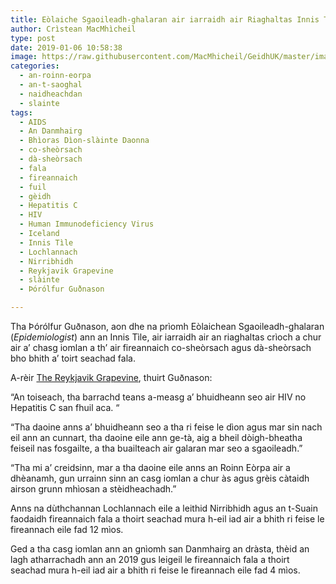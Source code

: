 ```yaml
---
title: Eòlaiche Sgaoileadh-ghalaran air iarraidh air Riaghaltas Innis Tìle crìoch a chur air a’ chasg a tha toirmeasg daoine gèidh bho bhith a’ toirt seachad fala
author: Crìstean MacMhìcheil
type: post
date: 2019-01-06 10:58:38
image: https://raw.githubusercontent.com/MacMhicheil/GeidhUK/master/images/2019-01-06-eolaiche-sgaoileadh-ghalaran-air-iarraidh-air-riaghaltas-innis-tile-crioch-a-chur-air-a-chasg-a-tha-toirmeasg-daoine-geidh-bho-bhith-a-toirt-seachad-fala.jpg
categories:
  - an-roinn-eorpa
  - an-t-saoghal
  - naidheachdan
  - slainte
tags:
  - AIDS
  - An Danmhairg
  - Bhìoras Dìon-slàinte Daonna
  - co-sheòrsach
  - dà-sheòrsach
  - fala
  - fireannaich
  - fuil
  - gèidh
  - Hepatitis C
  - HIV
  - Human Immunodeficiency Virus
  - Iceland
  - Innis Tìle
  - Lochlannach
  - Nirribhidh
  - Reykjavik Grapevine
  - slàinte
  - Þórólfur Guðnason

---
```

Tha Þórólfur Guðnason, aon dhe na prìomh Eòlaichean Sgaoileadh-ghalaran (_Epidemiologist_) ann an Innis Tìle, air iarraidh air an riaghaltas crìoch a chur air a&#8217; chasg iomlan a th&#8217; air fireannaich co-sheòrsach agus dà-sheòrsach bho bhith a&#8217; toirt seachad fala.

<!--more-->

A-rèir [The Reykjavik Grapevine][1], thuirt Guðnason:

&#8220;An toiseach, tha barrachd teans a-measg a&#8217; bhuidheann seo air HIV no Hepatitis C san fhuil aca. &#8220;

&#8220;Tha daoine anns a&#8217; bhuidheann seo a tha ri feise le dìon agus mar sin nach eil ann an cunnart, tha daoine eile ann ge-tà, aig a bheil dòigh-bheatha feiseil nas fosgailte, a tha buailteach air galaran mar seo a sgaoileadh.&#8221;

&#8220;Tha mi a&#8217; creidsinn, mar a tha daoine eile anns an Roinn Eòrpa air a dhèanamh, gun urrainn sinn an casg iomlan a chur às agus grèis càtaidh airson grunn mhìosan a stèidheachadh.&#8221;

Anns na dùthchannan Lochlannach eile a leithid Nirribhidh agus an t-Suain faodaidh fireannaich fala a thoirt seachad mura h-eil iad air a bhith ri feise le fireannach eile fad 12 mìos.

Ged a tha casg iomlan ann an gnìomh san Danmhairg an dràsta, thèid an lagh atharrachadh ann an 2019 gus leigeil le fireannaich fala a thoirt seachad mura h-eil iad air a bhith ri feise le fireannach eile fad 4 mìos.

 [1]: https://grapevine.is/news/2019/01/03/icelands-ban-on-gay-men-giving-blood-may-be-lifted-soon/
